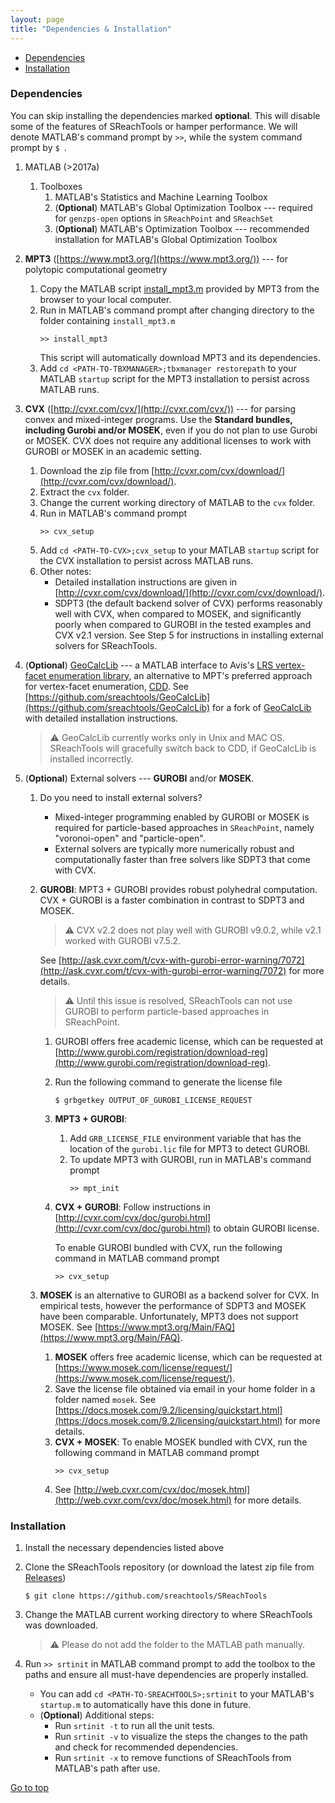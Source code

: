 ```yaml
---
layout: page
title: "Dependencies & Installation"
---
```


<a name="posttop"></a>

- [Dependencies](#dependencies)
- [Installation](#installation)

### Dependencies

You can skip installing the dependencies marked **optional**. This will disable
some of the features of SReachTools or hamper performance.  We will denote
MATLAB's command prompt by `>>`, while the system command prompt by `$ `.
1. MATLAB (>2017a)
    1. Toolboxes
        1. MATLAB's Statistics and Machine Learning Toolbox
        1. (**Optional**) MATLAB's Global Optimization Toolbox --- required for
           `genzps-open` options in `SReachPoint` and `SReachSet`
        1. (**Optional**) MATLAB's Optimization Toolbox --- recommended
           installation for MATLAB's Global Optimization Toolbox
1. **MPT3** ([https://www.mpt3.org/](https://www.mpt3.org/)) --- for polytopic
   computational geometry
    1. Copy the MATLAB script [install_mpt3.m](https://www.mpt3.org/Main/Installation?action=download&upname=install_mpt3.m)
       provided by MPT3 from the browser to your local computer.
    1. Run in MATLAB's command prompt after changing
       directory to the folder containing `install_mpt3.m`
       ```
       >> install_mpt3
       ```
       This script will automatically download MPT3 and its dependencies.
    1. Add `cd <PATH-TO-TBXMANAGER>;tbxmanager restorepath`
       to your MATLAB `startup` script for the MPT3
       installation to persist across MATLAB runs.
1. **CVX** ([http://cvxr.com/cvx/](http://cvxr.com/cvx/)) --- for parsing convex
   and mixed-integer programs. Use the **Standard bundles, including Gurobi
   and/or MOSEK**,  even if you do not plan to use Gurobi or MOSEK. CVX does not
   require any additional licenses to work with GUROBI or MOSEK in an academic
   setting.
   1. Download the zip file from
      [http://cvxr.com/cvx/download/](http://cvxr.com/cvx/download/).
   1. Extract the `cvx` folder.
   1. Change the current working directory of MATLAB to the `cvx` folder.
   1. Run in MATLAB's command prompt
      ```
      >> cvx_setup
      ```
   1. Add `cd <PATH-TO-CVX>;cvx_setup` to your MATLAB
      `startup` script for the CVX installation to persist
      across MATLAB runs.
   1. Other notes:
      - Detailed installation instructions are given in
        [http://cvxr.com/cvx/download/](http://cvxr.com/cvx/download/).
      - SDPT3 (the default backend solver of CVX) performs reasonably well with
        CVX, when compared to MOSEK, and significantly poorly when compared to
        GUROBI in the tested examples and CVX v2.1 version. See Step 5 for
        instructions in installing external solvers for SReachTools.
1. (**Optional**) [GeoCalcLib](https://github.com/worc4021/GeoCalcLib) --- a
   MATLAB interface to Avis's [LRS vertex-facet enumeration
   library](http://cgm.cs.mcgill.ca/~avis/C/lrs.html), an alternative to MPT's
   preferred approach for vertex-facet enumeration,
   [CDD](https://www.inf.ethz.ch/personal/fukudak/cdd_home/index.html).  See
   [https://github.com/sreachtools/GeoCalcLib](https://github.com/sreachtools/GeoCalcLib)
   for a fork of [GeoCalcLib](https://github.com/worc4021/GeoCalcLib) with
   detailed installation instructions.

   > :warning: GeoCalcLib currently works only in Unix and MAC OS.  SReachTools
   > will gracefully switch back to CDD, if GeoCalcLib is installed incorrectly.
1. (**Optional**) External solvers --- **GUROBI** and/or **MOSEK**.
    1. Do you need to install external solvers?
        - Mixed-integer programming enabled by GUROBI or MOSEK is required for
          particle-based approaches in `SReachPoint`, namely "voronoi-open" and
          "particle-open".
        - External solvers are typically more numerically robust and
          computationally faster than free solvers like SDPT3 that come with
          CVX.
    1. **GUROBI**: MPT3 + GUROBI provides robust polyhedral computation. CVX +
       GUROBI is a faster combination in contrast to SDPT3 and MOSEK.  

       > :warning: CVX v2.2 does not play well with GUROBI v9.0.2, while v2.1
       > worked with GUROBI v7.5.2. 
       
       See
       [http://ask.cvxr.com/t/cvx-with-gurobi-error-warning/7072](http://ask.cvxr.com/t/cvx-with-gurobi-error-warning/7072)
       for more details. 

       > :warning: Until this issue is resolved, SReachTools can not use
       > GUROBI to perform particle-based approaches in SReachPoint.

       1. GUROBI offers free academic license, which can be requested at
          [http://www.gurobi.com/registration/download-reg](http://www.gurobi.com/registration/download-reg).  
       1. Run the following command to generate the license file
          ```
          $ grbgetkey OUTPUT_OF_GUROBI_LICENSE_REQUEST
          ```
       1. **MPT3 + GUROBI**: 
           1. Add `GRB_LICENSE_FILE` environment variable that has the location
              of the `gurobi.lic` file for MPT3 to detect GUROBI. 
           1. To update MPT3 with GUROBI, run in MATLAB's command prompt 
              ```
              >> mpt_init
              ```
       1. **CVX + GUROBI**: Follow instructions in
          [http://cvxr.com/cvx/doc/gurobi.html](http://cvxr.com/cvx/doc/gurobi.html)
          to obtain GUROBI license.

          To enable GUROBI bundled with CVX, run the following command in
          MATLAB command prompt
          ```
          >> cvx_setup
          ```
    1. **MOSEK** is an alternative to GUROBI as a backend solver for CVX. In
       empirical tests, however the performance of SDPT3 and MOSEK have been
       comparable.  Unfortunately, MPT3 does not support MOSEK. See
       [https://www.mpt3.org/Main/FAQ](https://www.mpt3.org/Main/FAQ).  
       1. **MOSEK** offers free academic license, which can be requested at
          [https://www.mosek.com/license/request/](https://www.mosek.com/license/request/).
       1. Save the license file obtained via email in your home folder in a
          folder named `mosek`. See
          [https://docs.mosek.com/9.2/licensing/quickstart.html](https://docs.mosek.com/9.2/licensing/quickstart.html)
          for more details.
       1. **CVX + MOSEK**: To enable MOSEK bundled with CVX, run the following
          command in MATLAB command prompt
          ```
          >> cvx_setup
          ```
       1. See [http://web.cvxr.com/cvx/doc/mosek.html](http://web.cvxr.com/cvx/doc/mosek.html) for more details.

### Installation

1. Install the necessary dependencies listed above
1. Clone the SReachTools repository (or download the latest zip file from
   [Releases](https://github.com/sreachtools/SReachTools/releases))
   ```
   $ git clone https://github.com/sreachtools/SReachTools
   ```
1. Change the MATLAB current working directory to where SReachTools was
   downloaded. 

   > :warning: Please do not add the folder to the MATLAB path manually.
1. Run `>> srtinit` in MATLAB command prompt to add the toolbox to the paths and
   ensure all must-have dependencies are properly installed.
   - You can add `cd <PATH-TO-SREACHTOOLS>;srtinit` to your MATLAB's `startup.m`
     to automatically have this done in future.
   - (**Optional**) Additional steps:
       - Run `srtinit -t` to run all the unit tests.
       - Run `srtinit -v` to visualize the steps the changes to the path and
         check for recommended dependencies.  
       - Run `srtinit -x` to remove functions of SReachTools from MATLAB's path
         after use.  

[Go to top](#posttop)
